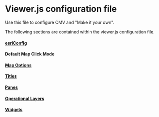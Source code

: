 # Viewer.js configuration file
Use this file to configure CMV and "Make it your own".

The following sections are contained within the viewer.js configuration file.

#### [esriConfig](./esriConfig.md)

#### Default Map Click Mode

#### [Map Options](./mapOptions.md)

#### [Titles](./titles.md)

#### [Panes](./panes.md)

#### [Operational Layers](./operationalLayers.md)

#### [Widgets](./widgets.md)

